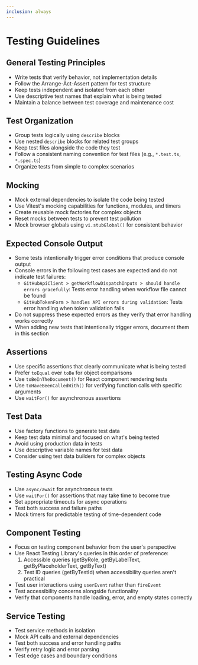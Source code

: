 ```yaml
---
inclusion: always
---
```


# Testing Guidelines

## General Testing Principles

- Write tests that verify behavior, not implementation details
- Follow the Arrange-Act-Assert pattern for test structure
- Keep tests independent and isolated from each other
- Use descriptive test names that explain what is being tested
- Maintain a balance between test coverage and maintenance cost

## Test Organization

- Group tests logically using `describe` blocks
- Use nested `describe` blocks for related test groups
- Keep test files alongside the code they test
- Follow a consistent naming convention for test files (e.g., `*.test.ts`, `*.spec.ts`)
- Organize tests from simple to complex scenarios

## Mocking

- Mock external dependencies to isolate the code being tested
- Use Vitest's mocking capabilities for functions, modules, and timers
- Create reusable mock factories for complex objects
- Reset mocks between tests to prevent test pollution
- Mock browser globals using `vi.stubGlobal()` for consistent behavior

## Expected Console Output

- Some tests intentionally trigger error conditions that produce console output
- Console errors in the following test cases are expected and do not indicate test failures:
  - `GitHubApiClient > getWorkflowDispatchInputs > should handle errors gracefully`: Tests error handling when workflow file cannot be found
  - `GitHubTokenForm > handles API errors during validation`: Tests error handling when token validation fails
- Do not suppress these expected errors as they verify that error handling works correctly
- When adding new tests that intentionally trigger errors, document them in this section

## Assertions

- Use specific assertions that clearly communicate what is being tested
- Prefer `toEqual` over `toBe` for object comparisons
- Use `toBeInTheDocument()` for React component rendering tests
- Use `toHaveBeenCalledWith()` for verifying function calls with specific arguments
- Use `waitFor()` for asynchronous assertions

## Test Data

- Use factory functions to generate test data
- Keep test data minimal and focused on what's being tested
- Avoid using production data in tests
- Use descriptive variable names for test data
- Consider using test data builders for complex objects

## Testing Async Code

- Use `async/await` for asynchronous tests
- Use `waitFor()` for assertions that may take time to become true
- Set appropriate timeouts for async operations
- Test both success and failure paths
- Mock timers for predictable testing of time-dependent code

## Component Testing

- Focus on testing component behavior from the user's perspective
- Use React Testing Library's queries in this order of preference:
  1. Accessible queries (getByRole, getByLabelText, getByPlaceholderText, getByText)
  2. Test ID queries (getByTestId) when accessibility queries aren't practical
- Test user interactions using `userEvent` rather than `fireEvent`
- Test accessibility concerns alongside functionality
- Verify that components handle loading, error, and empty states correctly

## Service Testing

- Test service methods in isolation
- Mock API calls and external dependencies
- Test both success and error handling paths
- Verify retry logic and error parsing
- Test edge cases and boundary conditions